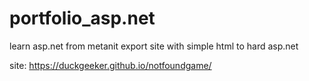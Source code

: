# portfolio_asp.net
learn asp.net from metanit
export site with simple html to hard asp.net

site: https://duckgeeker.github.io/notfoundgame/
